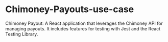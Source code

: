 # Chimoney-Payouts-use-case
Chimoney Payout: A React application that leverages the Chimoney API for managing payouts. It includes features for testing with Jest and the React Testing Library. 
